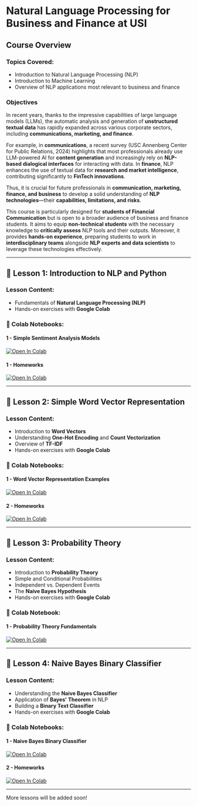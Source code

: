 # **Natural Language Processing for Business and Finance at USI**  

## **Course Overview**  

### **Topics Covered:**  
- Introduction to Natural Language Processing (NLP)  
- Introduction to Machine Learning  
- Overview of NLP applications most relevant to business and finance  

### **Objectives**  
In recent years, thanks to the impressive capabilities of large language models (LLMs), the automatic analysis and generation of **unstructured textual data** has rapidly expanded across various corporate sectors, including **communications, marketing, and finance**.  

For example, in **communications**, a recent survey (USC Annenberg Center for Public Relations, 2024) highlights that most professionals already use LLM-powered AI for **content generation** and increasingly rely on **NLP-based dialogical interfaces** for interacting with data. In **finance**, NLP enhances the use of textual data for **research and market intelligence**, contributing significantly to **FinTech innovations**.  

Thus, it is crucial for future professionals in **communication, marketing, finance, and business** to develop a solid understanding of **NLP technologies**—their **capabilities, limitations, and risks**.  

This course is particularly designed for **students of Financial Communication** but is open to a broader audience of business and finance students. It aims to equip **non-technical students** with the necessary knowledge to **critically assess** NLP tools and their outputs. Moreover, it provides **hands-on experience**, preparing students to work in **interdisciplinary teams** alongside **NLP experts and data scientists** to leverage these technologies effectively.  

---

## **📖 Lesson 1: Introduction to NLP and Python**  

### **Lesson Content:**   
- Fundamentals of **Natural Language Processing (NLP)**   
- Hands-on exercises with **Google Colab** 

### **📂 Colab Notebooks:**  
#### **1 - Simple Sentiment Analysis Models**  
[![Open In Colab](https://colab.research.google.com/assets/colab-badge.svg)](https://colab.research.google.com/drive/183gSRV7onCxmGkn5jFJB8y7F-eMYTFp0)

#### **1 - Homeworks**  
[![Open In Colab](https://colab.research.google.com/assets/colab-badge.svg)](https://colab.research.google.com/drive/13K0AvKelF_cQ2a46lwde8C37Fjea0gKr)

---

## **📖 Lesson 2: Simple Word Vector Representation**

### **Lesson Content:**  
- Introduction to **Word Vectors**  
- Understanding **One-Hot Encoding** and **Count Vectorization**  
- Overview of **TF-IDF**  
- Hands-on exercises with **Google Colab**

### **📂 Colab Notebooks:**  
#### **1 - Word Vector Representation Examples**  
[![Open In Colab](https://colab.research.google.com/assets/colab-badge.svg)](https://colab.research.google.com/drive/1MnsSwoWEE31kpwdSI2fcqFsYDpDjd_XL#scrollTo=WYexTDhD_KUM)

#### **2 - Homeworks**  
[![Open In Colab](https://colab.research.google.com/assets/colab-badge.svg)](https://colab.research.google.com/drive/1grWOENI8iW5N4BUY6DsAT7aQodr8eZS_#scrollTo=maAYPijzCYFS)

---

## **📖 Lesson 3: Probability Theory**  

### **Lesson Content:**  
- Introduction to **Probability Theory**  
- Simple and Conditional Probabilities  
- Independent vs. Dependent Events  
- The **Naive Bayes Hypothesis**  
- Hands-on exercises with **Google Colab**  

### **📂 Colab Notebook:**  
#### **1 - Probability Theory Fundamentals**  
[![Open In Colab](https://colab.research.google.com/assets/colab-badge.svg)](https://colab.research.google.com/drive/1VnA1oQtJgFjzZcqZgWKezbzZpC1RlNAg)

---

## **📖 Lesson 4: Naive Bayes Binary Classifier**  

### **Lesson Content:**  
- Understanding the **Naive Bayes Classifier**  
- Application of **Bayes' Theorem** in NLP  
- Building a **Binary Text Classifier**  
- Hands-on exercises with **Google Colab**  

### **📂 Colab Notebooks:**  
#### **1 - Naive Bayes Binary Classifier**  
[![Open In Colab](https://colab.research.google.com/assets/colab-badge.svg)](https://colab.research.google.com/drive/148GNw4h8scZdcXKAYO6O-luuAoKOo4lv#scrollTo=R20pDZ6sUezt)

#### **2 - Homeworks**  
[![Open In Colab](https://colab.research.google.com/assets/colab-badge.svg)](https://colab.research.google.com/drive/1njU_93CLtvfpCWX9MjlHF1zTy5SAb8Bo#scrollTo=gbUj174IXq_c)

---

More lessons will be added soon!
